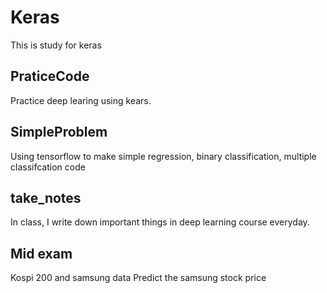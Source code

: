 # Keras
This is study for keras

## PraticeCode

Practice deep learing using kears.

## SimpleProblem

Using tensorflow to make simple regression, binary classification, multiple classifcation code

## take_notes

In class, I write down important things in deep learning course everyday.

## Mid exam

Kospi 200 and samsung data
Predict the samsung stock price
